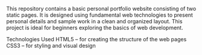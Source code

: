 This repository contains a basic personal portfolio website consisting of two static pages. It is designed using fundamental web technologies to present personal details and sample work in a clean and organized layout. This project is ideal for beginners exploring the basics of web development.

Technologies Used
HTML5 – for creating the structure of the web pages
CSS3 – for styling and visual design
